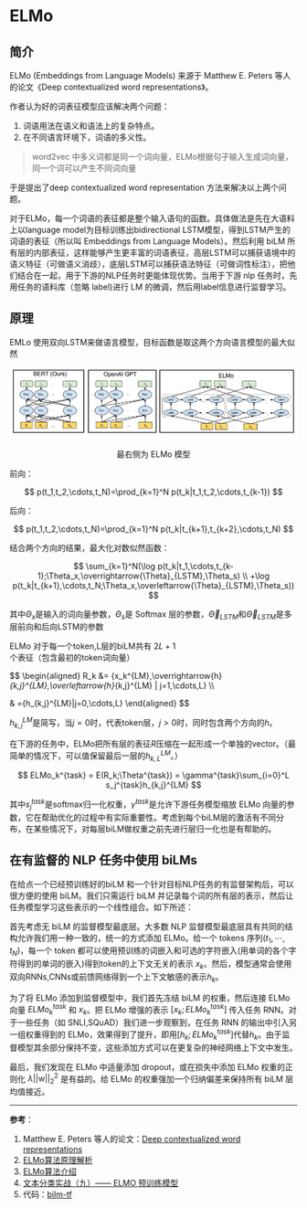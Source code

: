 # ELMo

## 简介

ELMo (Embeddings from Language Models) 来源于 Matthew E. Peters 等人的论文《Deep contextualized word representations》。

作者认为好的词表征模型应该解决两个问题：

1. 词语用法在语义和语法上的复杂特点。
2. 在不同语言环境下，词语的多义性。

>word2vec 中多义词都是同一个词向量，ELMo根据句子输入生成词向量，同一个词可以产生不同词向量

于是提出了deep contextualized word representation 方法来解决以上两个问题。

对于ELMo，每一个词语的表征都是整个输入语句的函数。具体做法是先在大语料上以language model为目标训练出bidirectional LSTM模型，得到LSTM产生的词语的表征（所以叫 Embeddings from Language Models）。然后利用 biLM 所有层的内部表征，这样能够产生更丰富的词语表征，高层LSTM可以捕获语境中的语义特征（可做语义消歧），底层LSTM可以捕获语法特征（可做词性标注），把他们结合在一起，用于下游的NLP任务时更能体现优势。当用于下游 nlp 任务时，先用任务的语料库（忽略 label)进行 LM 的微调，然后用label信息进行监督学习。

## 原理

EMLo 使用双向LSTM来做语言模型，目标函数是取这两个方向语言模型的最大似然

![ELMo 模型](/assets/images/bert/bert_gpt_elmo.jpg)
<center>最右侧为 ELMo 模型</center>

前向：

$$
p(t_1,t_2,\cdots,t_N)=\prod_{k=1}^N p(t_k|t_1,t_2,\cdots,t_{k-1})
$$

后向：


$$
p(t_1,t_2,\cdots,t_N)=\prod_{k=1}^N p(t_k|t_{k+1},t_{k+2},\cdots,t_N)
$$

结合两个方向的结果，最大化对数似然函数：

$$
\sum_{k=1}^N(\log p(t_k|t_1,\cdots,t_{k-1};\Theta_x,\overrightarrow{\Theta}_{LSTM},\Theta_s) \\
+\log p(t_k|t_{k+1},\cdots,t_N;\Theta_x,\overleftarrow{\Theta}_{LSTM},\Theta_s))
$$

其中$\Theta_x$是输入的词向量参数，$\Theta_s$是 Softmax 层的参数，$\overrightarrow{\Theta}_{LSTM}$和$\overleftarrow{\Theta}_{LSTM}$是多层前向和后向LSTM的参数

ELMo 对于每一个token,L层的biLM共有 $2L+1$个表征（包含最初的token词向量）

$$
\begin{aligned}
R_k &= \{x_k^{LM},\overrightarrow{h}_{k,j}^{LM},\overleftarrow{h}_{k,j}^{LM} | j=1,\cdots,L\} \\\\
 
& =\{h_{k,j}^{LM}|j=0,\cdots,L\}
\end{aligned}
$$

$h_{k,j}^{LM}$是简写，当$j=0$时，代表token层，$j>0$时，同时包含两个方向的$h$。

在下游的任务中，ELMo把所有层的表征$R$压缩在一起形成一个单独的vector。（最简单的情况下，可以值保留最后一层的$h_{k,L}^{LM}$。）

$$
ELMo_k^{task} = E(R_k;\Theta^{task}) = \gamma^{task}\sum_{i=0}^L s_j^{task}h_{k,j}^{LM}
$$

其中$s_j^{task}$是softmax归一化权重，$\gamma^{task}$是允许下游任务模型缩放 ELMo 向量的参数，它在帮助优化的过程中有实际重要性。考虑到每个biLM层的激活有不同分布，在某些情况下，对每层biLM做权重之前先进行层归一化也是有帮助的。

## 在有监督的 NLP 任务中使用 biLMs

在给点一个已经预训练好的biLM 和一个针对目标NLP任务的有监督架构后，可以很方便的使用 biLM。我们只需运行 biLM 并记录每个词的所有层的表示，然后让任务模型学习这些表示的一个线性组合。如下所述：

首先考虑无 biLM 的监督模型最底层。大多数 NLP 监督模型最底层具有共同的结构允许我们用一种一致的，统一的方式添加 ELMo。给一个 tokens 序列$(t_1,\cdots,t_N)$，每一个 token 都可以使用预训练的词嵌入和可选的字符嵌入(用单词的各个字符得到的单词的嵌入)得到token的上下文无关的表示 $x_k$。然后，模型通常会使用双向RNNs,CNNs或前馈网络得到一个上下文敏感的表示$h_k$。

为了将 ELMo 添加到监督模型中，我们首先冻结 biLM 的权重，然后连接 ELMo 向量 $ELMo_k^{task}$ 和 $x_k$。把 ELMo 增强的表示 $[x_k;ELMo_k^{task}]$ 传入任务 RNN。对于一些任务（如 SNLI,SQuAD）我们进一步观察到，在任务 RNN 的输出中引入另一组权重得到的 ELMo，效果得到了提升，即用$[h_k;ELMo_k^{task}]$代替$h_k$。由于监督模型其余部分保持不变，这些添加方式可以在更复杂的神经网络上下文中发生。

最后，我们发现在 ELMo 中适量添加 dropout，或在损失中添加 ELMo 权重的正则化 $\lambda||\mathrm{w}||^2_2$ 是有益的。给 ELMo 的权重强加一个归纳偏差来保持所有 biLM 层均值接近。

---
**参考**：
1. Matthew E. Peters 等人的论文：[Deep contextualized word representations](https://arxiv.org/abs/1802.05365)
2. [ELMo算法原理解析](https://www.cnblogs.com/huangyc/p/9860430.html)
3. [ELMo算法介绍](https://blog.csdn.net/triplemeng/article/details/82380202)
4. [文本分类实战（九）—— ELMO 预训练模型](https://www.cnblogs.com/jiangxinyang/p/10235054.html)
5. 代码：[bilm-tf](https://github.com/allenai/bilm-tf)